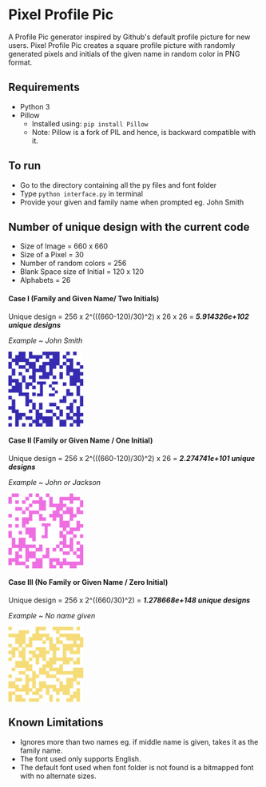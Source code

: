# Pixel Profile Pic
A Profile Pic generator inspired by Github's default profile picture for new users.
Pixel Profile Pic creates a square profile picture with randomly generated pixels and initials of the given name in random color in PNG format.

## Requirements
* Python 3
* Pillow 
  * Installed using: `pip install Pillow`
  * Note: Pillow is a fork of PIL and hence, is backward compatible with it.

## To run
* Go to the directory containing all the py files and font folder
* Type `python interface.py` in terminal
* Provide your given and family name when prompted eg. John Smith

## Number of unique design with the current code
* Size of Image = 660 x 660
* Size of a Pixel = 30
* Number of random colors = 256
* Blank Space size of Initial = 120 x 120
* Alphabets = 26

#### Case I (Family and Given Name/ Two Initials)
Unique design = 256 x 2^(((660-120)/30)^2) x 26 x 26 = ***5.914326e+102 unique designs***

*Example ~ John Smith*

<img src="/Examples/CaseI.PNG" width="150" align="center" >

#### Case II (Family or Given Name / One Initial)
Unique design = 256 x 2^(((660-120)/30)^2) x 26 = ***2.274741e+101 unique designs***

*Example ~ John or Jackson*

<img src="/Examples/CaseII.PNG" width="150" align="center" >


#### Case III (No Family or Given Name / Zero Initial)
Unique design = 256 x 2^((660/30)^2) = ***1.278668e+148 unique designs***

*Example ~ No name given*

<img src="/Examples/CaseIII.PNG" width="150" align="center" >

## Known Limitations
* Ignores more than two names eg. if middle name is given, takes it as the family name.
* The font used only supports English.
* The default font used when font folder is not found is a bitmapped font with no alternate sizes.
